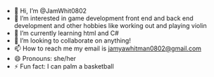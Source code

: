 - 👋 Hi, I’m @JamWhit0802
- 👀 I’m interested in game development front end and back end development and other hobbies like working out and playing violin
- 🌱 I’m currently learning html and C#
- 💞️ I’m looking to collaborate on anything!
- 📫 How to reach me my email is jamyawhitman0802@gmail.com
- 😄 Pronouns: she/her
- ⚡ Fun fact: I can palm a basketball

<!---
JamWhit0802/JamWhit0802 is a ✨ special ✨ repository because its `README.md` (this file) appears on your GitHub profile.
You can click the Preview link to take a look at your changes.
--->

